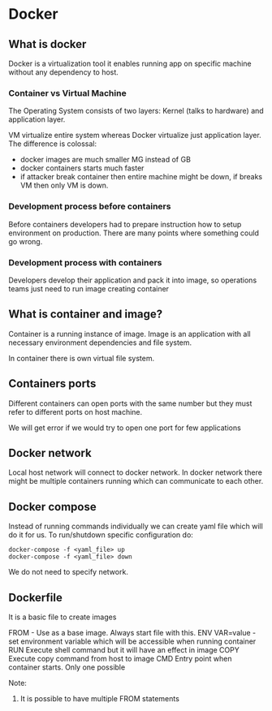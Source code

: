 # Docker

## What is docker

Docker is a virtualization tool it enables running app on specific machine without any dependency to host.

### Container vs Virtual Machine

The Operating System consists of two layers: Kernel (talks to hardware) and application layer.

VM virtualize entire system whereas Docker virtualize just application layer. The difference is colossal:

  - docker images are much smaller MG instead of GB
  - docker containers starts much faster
  - if attacker break container then entire machine might be down, if breaks VM then only VM is down.


### Development process before containers

Before containers developers had to prepare instruction how to setup environment on production. There are many points where something could go wrong.

### Development process with containers

Developers develop their application and pack it into image, so operations teams just need to run image creating container

## What is container and image?

Container is a running instance of image.
Image is an application with all necessary environment dependencies and file system.

In container there is own virtual file system.

## Containers ports

Different containers can open ports with the same number but they must refer to different ports on host machine.

We will get error if we would try to open one port for few applications

## Docker network

Local host network will connect to docker network. In docker network there might be multiple containers running which can communicate to each other.

## Docker compose

Instead of running commands individually we can create yaml file which will do it for us. To run/shutdown specific configuration do:
```
docker-compose -f <yaml_file> up
docker-compose -f <yaml_file> down
```
We do not need to specify network.


## Dockerfile

It is a basic file to create images

FROM - Use as a base image. Always start file with this.
ENV VAR=value - set environment variable which will be accessible when running container
RUN Execute shell command but it will have an effect in image
COPY Execute copy command from host to image
CMD Entry point when container starts. Only one possible

Note:
1) It is possible to have multiple FROM statements